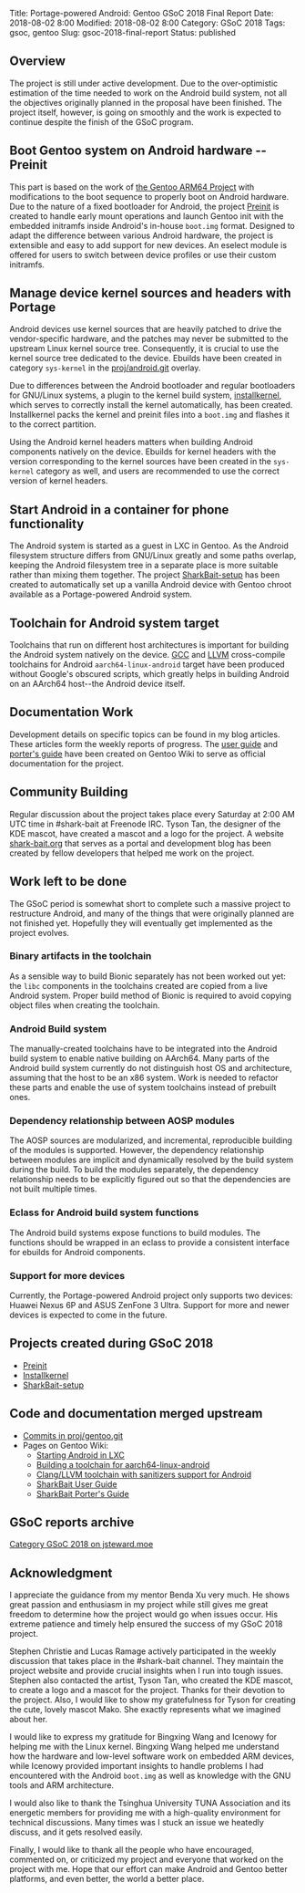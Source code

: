 Title: Portage-powered Android: Gentoo GSoC 2018 Final Report
Date: 2018-08-02 8:00
Modified: 2018-08-02 8:00
Category: GSoC 2018
Tags: gsoc, gentoo
Slug: gsoc-2018-final-report
Status: published

## Overview

The project is still under active development.  Due to the over-optimistic estimation of the time needed to work on the Android build system, not all the objectives originally planned in the proposal have been finished.  The project itself, however, is going on smoothly and the work is expected to continue despite the finish of the GSoC program.

## Boot Gentoo system on Android hardware -- Preinit

This part is based on the work of [the Gentoo ARM64 Project](https://wiki.gentoo.org/wiki/Project:ARM64) with modifications to the boot sequence to properly boot on Android hardware.  Due to the nature of a fixed bootloader for Android, the project [Preinit](https://github.com/KireinaHoro/preinit) is created to handle early mount operations and launch Gentoo init with the embedded initramfs inside Android's in-house `boot.img` format.  Designed to adapt the difference between various Android hardware, the project is extensible and easy to add support for new devices.  An eselect module is offered for users to switch between device profiles or use their custom initramfs.

## Manage device kernel sources and headers with Portage

Android devices use kernel sources that are heavily patched to drive the vendor-specific hardware, and the patches may never be submitted to the upstream Linux kernel source tree.  Consequently, it is crucial to use the kernel source tree dedicated to the device.  Ebuilds have been created in category `sys-kernel` in the [proj/android.git](https://gitweb.gentoo.org/proj/android.git/) overlay.

Due to differences between the Android bootloader and regular bootloaders for GNU/Linux systems, a plugin to the kernel build system, [installkernel](https://github.com/KireinaHoro/installkernel), which serves to correctly install the kernel automatically, has been created.  Installkernel packs the kernel and preinit files into a `boot.img` and flashes it to the correct partition.

Using the Android kernel headers matters when building Android components natively on the device.  Ebuilds for kernel headers with the version corresponding to the kernel sources have been created in the `sys-kernel` category as well, and users are recommended to use the correct version of kernel headers.

## Start Android in a container for phone functionality

The Android system is started as a guest in LXC in Gentoo.  As the Android filesystem structure differs from GNU/Linux greatly and some paths overlap, keeping the Android filesystem tree in a separate place is more suitable rather than mixing them together.  The project [SharkBait-setup](https://github.com/KireinaHoro/installkernel) has been created to automatically set up a vanilla Android device with Gentoo chroot available as a Portage-powered Android system.

## Toolchain for Android system target

Toolchains that run on different host architectures is important for building the Android system natively on the device.  [GCC](https://jsteward.moe/toolchain-for-aarch64-linux-android.html) and [LLVM](https://jsteward.moe/toolchain-clang-llvm-with-sanitiazers-for-android.html) cross-compile toolchains for Android `aarch64-linux-android` target have been produced without Google's obscured scripts, which greatly helps in building Android on an AArch64 host--the Android device itself.

## Documentation Work

Development details on specific topics can be found in my blog articles.  These articles form the weekly reports of progress.  The [user guide](https://wiki.gentoo.org/wiki/User:Jsteward/SharkBait_User_Guide) and [porter's guide](https://wiki.gentoo.org/wiki/User:Jsteward/SharkBait_User_Guide) have been created on Gentoo Wiki to serve as official documentation for the project.

## Community Building

Regular discussion about the project takes place every Saturday at 2:00 AM UTC time in #shark-bait at Freenode IRC.  Tyson Tan, the designer of the KDE mascot, have created a mascot and a logo for the project.  A website [shark-bait.org](https://www.shark-bait.org/) that serves as a portal and development blog has been created by fellow developers that helped me work on the project.

## Work left to be done

The GSoC period is somewhat short to complete such a massive project to restructure Android, and many of the things that were originally planned are not finished yet.  Hopefully they will eventually get implemented as the project evolves.

### Binary artifacts in the toolchain

As a sensible way to build Bionic separately has not been worked out yet: the `libc` components in the toolchains created are copied from a live Android system.  Proper build method of Bionic is required to avoid copying object files when creating the toolchain.

### Android Build system

The manually-created toolchains have to be integrated into the Android build system to enable native building on AArch64.  Many parts of the Android build system currently do not distinguish host OS and architecture, assuming that the host to be an x86 system.  Work is needed to refactor these parts and enable the use of system toolchains instead of prebuilt ones.

### Dependency relationship between AOSP modules

The AOSP sources are modularized, and incremental, reproducible building of the modules is supported. However, the dependency relationship between modules are implicit and dynamically resolved by the build system during the build.  To build the modules separately, the dependency relationship needs to be explicitly figured out so that the dependencies are not built multiple times.

### Eclass for Android build system functions

The Android build systems expose functions to build modules.  The functions should be wrapped in an eclass to provide a consistent interface for ebuilds for Android components.

### Support for more devices

Currently, the Portage-powered Android project only supports two devices: Huawei Nexus 6P and ASUS ZenFone 3 Ultra.  Support for more and newer devices is expected to come in the future.

## Projects created during GSoC 2018

  * [Preinit](https://github.com/KireinaHoro/preinit)
  * [Installkernel](https://github.com/KireinaHoro/installkernel)
  * [SharkBait-setup](https://github.com/KireinaHoro/sharkbait-setup)

## Code and documentation merged upstream

  * [Commits in proj/gentoo.git](https://gitweb.gentoo.org/proj/android.git/log/)
  * Pages on Gentoo Wiki:
    * [Starting Android in LXC](https://wiki.gentoo.org/wiki/User:Jsteward/Starting_Android_in_LXC)
    * [Building a toolchain for aarch64-linux-android](https://wiki.gentoo.org/wiki/User:Jsteward/Building_a_toolchain_for_aarch64-linux-android)
    * [Clang/LLVM toolchain with sanitizers support for Android](https://wiki.gentoo.org/wiki/User:Jsteward/Clang_toolchain_with_sanitizers_support_for_Android)
    * [SharkBait User Guide](https://wiki.gentoo.org/wiki/User:Jsteward/SharkBait_User_Guide)
    * [SharkBait Porter's Guide](https://wiki.gentoo.org/wiki/User:Jsteward/SharkBait_Porter%27s_Guide)

## GSoC reports archive

[Category GSoC 2018 on jsteward.moe](https://jsteward.moe/category/gsoc-2018.html)

## Acknowledgment

I appreciate the guidance from my mentor Benda Xu very much.  He shows great passion and enthusiasm in my project while still gives me great freedom to determine how the project would go when issues occur.  His extreme patience and timely help ensured the success of my GSoC 2018 project.

Stephen Christie and Lucas Ramage actively participated in the weekly discussion that takes place in the #shark-bait channel.  They maintain the project website and provide crucial insights when I run into tough issues.  Stephen also contacted the artist, Tyson Tan, who created the KDE mascot, to create a logo and a mascot for the project.  Thanks for their devotion to the project.  Also, I would like to show my gratefulness for Tyson for creating the cute, lovely mascot Mako.  She exactly represents what we imagined about her.

I would like to express my gratitude for Bingxing Wang and Icenowy for helping me with the Linux kernel.  Bingxing Wang helped me understand how the hardware and low-level software work on embedded ARM devices, while Icenowy provided important insights to handle problems I had encountered with the Android `boot.img` as well as knowledge with the GNU tools and ARM architecture.

I would also like to thank the Tsinghua University TUNA Association and its energetic members for providing me with a high-quality environment for technical discussions.  Many times was I stuck an issue we heatedly discuss, and it gets resolved easily.

Finally, I would like to thank all the people who have encouraged, commented on, or criticized my project and everyone that worked on the project with me.  Hope that our effort can make Android and Gentoo better platforms, and even better, the world a better place.
